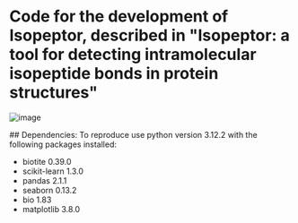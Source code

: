 # Code for the development of Isopeptor, described in "Isopeptor: a tool for detecting intramolecular isopeptide bonds in protein structures"

![image](./figures/f2.png)

## Dependencies:
To reproduce use python version 3.12.2 with the following packages installed:

- biotite 0.39.0
- scikit-learn 1.3.0
- pandas 2.1.1
- seaborn 0.13.2
- bio 1.83
- matplotlib 3.8.0